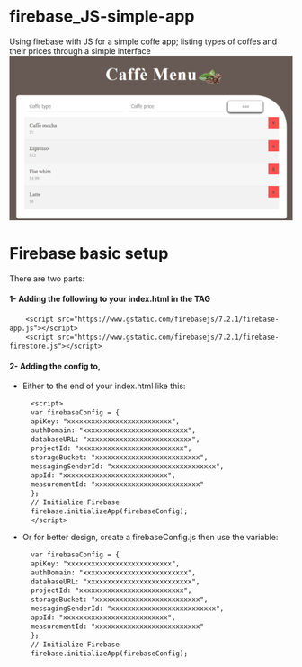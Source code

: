 # firebase_JS-simple-app
Using firebase with JS for a simple coffe app; listing types of coffes and their prices through a simple interface
![alt text](screen3.PNG "Product Screenshot")


# Firebase basic setup
There are two parts:
#### 1- Adding the following to your index.html in the <head> TAG
        <script src="https://www.gstatic.com/firebasejs/7.2.1/firebase-app.js"></script>
        <script src="https://www.gstatic.com/firebasejs/7.2.1/firebase-firestore.js"></script>
#### 2- Adding the config to,
- Either to the end of your index.html like this:

        <script>
        var firebaseConfig = {
        apiKey: "xxxxxxxxxxxxxxxxxxxxxxxxxx",
        authDomain: "xxxxxxxxxxxxxxxxxxxxxxxxxx",
        databaseURL: "xxxxxxxxxxxxxxxxxxxxxxxxxx",
        projectId: "xxxxxxxxxxxxxxxxxxxxxxxxxx",
        storageBucket: "xxxxxxxxxxxxxxxxxxxxxxxxxx",
        messagingSenderId: "xxxxxxxxxxxxxxxxxxxxxxxxxx",
        appId: "xxxxxxxxxxxxxxxxxxxxxxxxxx",
        measurementId: "xxxxxxxxxxxxxxxxxxxxxxxxxx"
        };
        // Initialize Firebase
        firebase.initializeApp(firebaseConfig);
        </script>

- Or for better design, create a firebaseConfig.js then use the variable:

        var firebaseConfig = {
        apiKey: "xxxxxxxxxxxxxxxxxxxxxxxxxx",
        authDomain: "xxxxxxxxxxxxxxxxxxxxxxxxxx",
        databaseURL: "xxxxxxxxxxxxxxxxxxxxxxxxxx",
        projectId: "xxxxxxxxxxxxxxxxxxxxxxxxxx",
        storageBucket: "xxxxxxxxxxxxxxxxxxxxxxxxxx",
        messagingSenderId: "xxxxxxxxxxxxxxxxxxxxxxxxxx",
        appId: "xxxxxxxxxxxxxxxxxxxxxxxxxx",
        measurementId: "xxxxxxxxxxxxxxxxxxxxxxxxxx"
        };
        // Initialize Firebase
        firebase.initializeApp(firebaseConfig);

